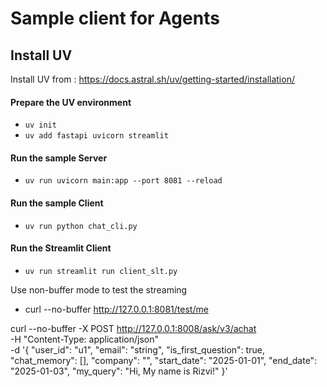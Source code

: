 # Sample client for Agents

## Install UV

Install UV from : https://docs.astral.sh/uv/getting-started/installation/

#### Prepare the UV environment
- `uv init`
- `uv add fastapi uvicorn streamlit`
 

#### Run the sample Server
 
 - ``uv run uvicorn main:app --port 8081 --reload``


 #### Run the sample Client 
- `uv run python chat_cli.py`

 #### Run the Streamlit Client 
  - ``uv run streamlit run client_slt.py``



 Use non-buffer mode to test the streaming
 - curl --no-buffer http://127.0.0.1:8081/test/me
 
 
 
curl --no-buffer -X POST http://127.0.0.1:8008/ask/v3/achat \
-H "Content-Type: application/json" \
-d '{
  "user_id": "u1",
  "email": "string",
  "is_first_question": true,
  "chat_memory": [],
  "company": "",
  "start_date": "2025-01-01",
  "end_date": "2025-01-03",
  "my_query": "Hi, My name is Rizvi!"
}'



